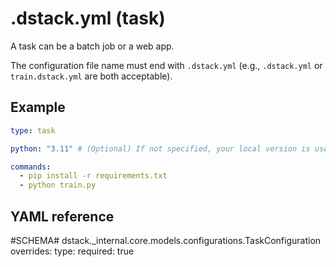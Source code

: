 # .dstack.yml (task)

A task can be a batch job or a web app.

The configuration file name must end with `.dstack.yml` (e.g., `.dstack.yml` or `train.dstack.yml` are both acceptable).

## Example

<div editor-title="train.dstack.yml"> 

```yaml
type: task

python: "3.11" # (Optional) If not specified, your local version is used

commands:
  - pip install -r requirements.txt
  - python train.py
```

</div>

## YAML reference

#SCHEMA# dstack._internal.core.models.configurations.TaskConfiguration
    overrides:
      type:
        required: true
